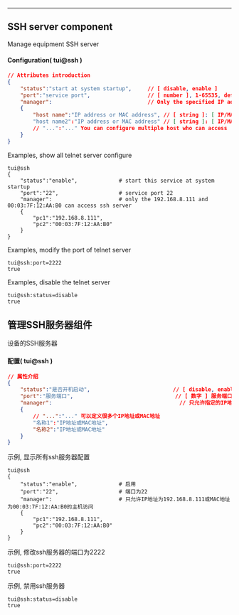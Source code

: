 
***
##  SSH server component
Manage equipment SSH server

#### Configuration( tui@ssh )

```json
// Attributes introduction 
{
    "status":"start at system startup",     // [ disable, enable ]
    "port":"service port",                  // [ number ], 1-65535, default is 22
    "manager":                              // Only the specified IP address or MAC address is allowed for access
    {
        "host name":"IP address or MAC address", // [ string ]: [ IP/MAC address ]
        "host name2":"IP address or MAC address" // [ string ]: [ IP/MAC address ]
        // "...":"..." You can configure multiple host who can access
    }
}
```  
Examples, show all telnet server configure
```shell
tui@ssh
{
    "status":"enable",             # start this service at system startup
    "port":"22",                   # service port 22
    "manager":                     # only the 192.168.8.111 and 00:03:7F:12:AA:B0 can access ssh server
    {
        "pc1":"192.168.8.111",
        "pc2":"00:03:7F:12:AA:B0"
    }
}
```  
Examples, modify the port of telnet server
```shell
tui@ssh:port=2222
true
```  
Examples, disable the telnet server
```shell
tui@ssh:status=disable
true
```  


## 管理SSH服务器组件
设备的SSH服务器

#### **配置( tui@ssh )** 

```json
// 属性介绍
{
    "status":"是否开机启动",                          // [ disable, enable ], disable为关闭, enable为启动
    "port":"服务端口",                                // [ 数字 ] 服务端口, 默认为22
    "manager":                                        // 只允许指定的IP地址或MAC地址访问
    {
        // "...":"..." 可以定义很多个IP地址或MAC地址
        "名称1":"IP地址或MAC地址",
        "名称2":"IP地址或MAC地址"
    }
}
```
示例, 显示所有ssh服务器配置
```shell
tui@ssh
{
    "status":"enable",             # 启用
    "port":"22",                   # 端口为22
    "manager":                     # 只允许IP地址为192.168.8.111或MAC地址为00:03:7F:12:AA:B0的主机访问
    {
        "pc1":"192.168.8.111",
        "pc2":"00:03:7F:12:AA:B0"
    }
}
```  
示例, 修改ssh服务器的端口为2222
```shell
tui@ssh:port=2222
true
```  
示例, 禁用ssh服务器
```shell
tui@ssh:status=disable
true
```  
